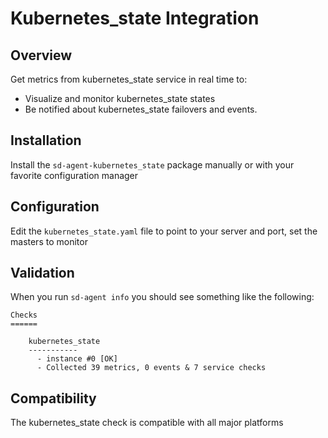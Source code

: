 # Kubernetes_state Integration

## Overview

Get metrics from kubernetes_state service in real time to:

* Visualize and monitor kubernetes_state states
* Be notified about kubernetes_state failovers and events.

## Installation

Install the `sd-agent-kubernetes_state` package manually or with your favorite configuration manager

## Configuration

Edit the `kubernetes_state.yaml` file to point to your server and port, set the masters to monitor

## Validation

When you run `sd-agent info` you should see something like the following:

    Checks
    ======

        kubernetes_state
        -----------
          - instance #0 [OK]
          - Collected 39 metrics, 0 events & 7 service checks

## Compatibility

The kubernetes_state check is compatible with all major platforms
